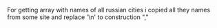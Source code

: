 For getting array with names of all russian cities i copied all they names from some site and replace '\n' to construction ","
